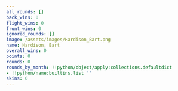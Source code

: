 ```yaml
---
all_rounds: []
back_wins: 0
flight_wins: 0
front_wins: 0
ignored_rounds: []
image: /assets/images/Hardison_Bart.png
name: Hardison, Bart
overall_wins: 0
points: 0
rounds: 0
rounds_by_month: !!python/object/apply:collections.defaultdict
- !!python/name:builtins.list ''
skins: 0
---
```

